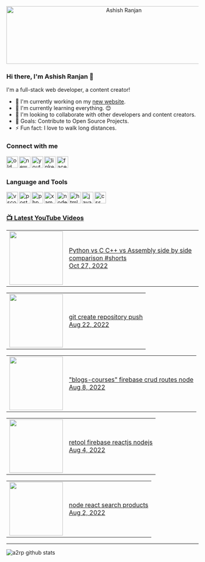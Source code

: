 <p align='center'>
  <img src="https://github.com/a2rp/xtra/blob/main/ezgif-5-ad22de8509.gif" width="600px" height="151px" align="center" alt="Ashish Ranjan" title="Ashish Ranjan" />
</p>
  
### Hi there, I'm Ashish Ranjan 👋

I'm a full-stack web developer, a content creator!
- 🔭 I'm currently working on my [new website].
- 🌱 I'm currently learning everything. 😊
- 👯 I'm looking to collaborate with other developers and content creators.
- 🎯 Goals: Contribute to Open Source Projects.
- ⚡ Fun fact: I love to walk long distances.

### Connect with me
[<img src="http://www.ashishranjan.in/image/A.png" align="left" alt="old website" width="30px" height="30px" title="old website" />][old website]
[<img src="https://www.ashishranjan.net/ashish-ranjan.ico" align="left" alt="new website" width="30px" height="30px" title="new website" />][new website]
[<img src="https://cdn.cdnlogo.com/logos/y/57/youtube-icon.svg" align="left" alt="youtube" width="30px" height="30px" title="youtube" />][youtube]
[<img src="https://cdn.cdnlogo.com/logos/l/78/linkedin-icon.svg" align="left" alt="linkedin" width="30px" height="30px" title="linkedin" />][linkedin]
[<img src="https://cdn.cdnlogo.com/logos/f/74/facebook-3.svg" align="left" alt="facebook" width="30px" height="30px" title="facebook" />][facebook]


<br /><br />

### Language and Tools
<img src="https://cdn.cdnlogo.com/logos/v/82/visual-studio-code.svg"  align="left" alt="vscode"  title="vscode" width="30px" height="30px" />
<img src="https://cdn.cdnlogo.com/logos/p/20/postman.svg" align="left" alt="postman"  title="postman" width="30px" height="30px" />
<img src="https://cdn.cdnlogo.com/logos/p/61/phpmyadmin.png" align="left" alt="phpmyadmin" title="phpmyadmin" width="30px" height="30px" />
<img src="https://cdn.cdnlogo.com/logos/x/32/xampp.svg" align="left" alt="xampp" title="xampp" width="30px" height="30px" />
<a href="https://cdnlogo.com/logo/react_22568.html" align="left" alt="reactjs" title="reactjs" width="30px" height="30px" />
<img src="https://cdn.cdnlogo.com/logos/n/94/nodejs-icon.svg" align="left" alt="nodejs" title="nodejs" width="30px" height="30px" />
<img src="https://cdn.cdnlogo.com/logos/h/90/html-5.svg" align="left" alt="html" title="html" width="30px" height="30px" />
<img src="https://cdn.cdnlogo.com/logos/j/44/javascript.svg" align="left" alt="javascript" title="javascript" width="30px" height="30px" />
<img src="https://cdn.cdnlogo.com/logos/c/59/css-3.svg" align="left" alt="css" title="css" width="30px" height="30px" />

<br /><br />

### 📺 Latest YouTube Videos
<!-- BLOG-POST-LIST:START --><table><tr><td><a href="https://www.youtube.com/watch?v=vHL6NxzXAvs"><img width="140px" src="http://img.youtube.com/vi/vHL6NxzXAvs/maxresdefault.jpg"></a></td>
<td><a href="https://www.youtube.com/watch?v=vHL6NxzXAvs">Python vs C C++ vs Assembly side by side comparison #shorts</a><br/>Oct 27, 2022</td></tr></table>
<table><tr><td><a href="https://www.youtube.com/watch?v=K-Kdh3r-7OU"><img width="140px" src="http://img.youtube.com/vi/K-Kdh3r-7OU/maxresdefault.jpg"></a></td>
<td><a href="https://www.youtube.com/watch?v=K-Kdh3r-7OU">git create repository push</a><br/>Aug 22, 2022</td></tr></table>
<table><tr><td><a href="https://www.youtube.com/watch?v=7_NLLxSWx6M"><img width="140px" src="http://img.youtube.com/vi/7_NLLxSWx6M/maxresdefault.jpg"></a></td>
<td><a href="https://www.youtube.com/watch?v=7_NLLxSWx6M">&quot;blogs-courses&quot; firebase crud routes node</a><br/>Aug 8, 2022</td></tr></table>
<table><tr><td><a href="https://www.youtube.com/watch?v=62C-3IfHMFU"><img width="140px" src="http://img.youtube.com/vi/62C-3IfHMFU/maxresdefault.jpg"></a></td>
<td><a href="https://www.youtube.com/watch?v=62C-3IfHMFU">retool firebase reactjs nodejs</a><br/>Aug 4, 2022</td></tr></table>
<table><tr><td><a href="https://www.youtube.com/watch?v=lSOhrh7OcP4"><img width="140px" src="http://img.youtube.com/vi/lSOhrh7OcP4/maxresdefault.jpg"></a></td>
<td><a href="https://www.youtube.com/watch?v=lSOhrh7OcP4">node react search products</a><br/>Aug 2, 2022</td></tr></table>
<!-- BLOG-POST-LIST:END -->


---

<img align="left" alt="a2rp github stats" title="a2rp github stats" src="https://github-readme-stats.vercel.app/api?username=a2rp&show_icons=true&hide_border=true" />


[old website]: http://www.ashishranjan.in/
[new website]: https://www.ashishranjan.net/
[youtube]: https://www.youtube.com/channel/UCLHIBQeFQIxmRveVAjLvlbQ
[linkedin]: https://www.linkedin.com/in/aashishranjan/
[facebook]: https://www.facebook.com/theash.ashish/

